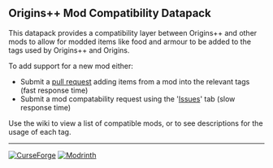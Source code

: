 ## Origins++ Mod Compatibility Datapack

This datapack provides a compatibility layer between Origins++ and other mods to allow for modded items like food and armour to be added to the tags used by Origins++ and Origins.

To add support for a new mod either:
- Submit a [pull request](https://github.com/QuantumXenon/origins-plus-plus-mod-compatibility/pulls) adding items from a mod into the relevant tags (fast response time)
- Submit a mod compatability request using the '[Issues](https://github.com/QuantumXenon/origins-plus-plus-mod-compatibility/issues)' tab (slow response time)

Use the wiki to view a list of compatible mods, or to see descriptions for the usage of each tag.

***

[![CurseForge](https://cdn.jsdelivr.net/npm/@intergrav/devins-badges@3/assets/compact/available/curseforge_46h.png)](https://www.curseforge.com/minecraft/mc-addons/origins-plus-plus-mod-support)
[![Modrinth](https://cdn.jsdelivr.net/npm/@intergrav/devins-badges@3/assets/compact/available/modrinth_46h.png)](https://modrinth.com/datapack/origins-plus-plus-mod-support)
